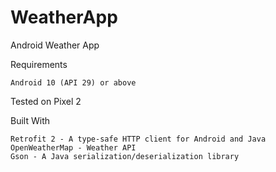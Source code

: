 # WeatherApp
Android Weather App

Requirements

    Android 10 (API 29) or above

Tested on Pixel 2
    
Built With

    Retrofit 2 - A type-safe HTTP client for Android and Java
    OpenWeatherMap - Weather API
    Gson - A Java serialization/deserialization library 
